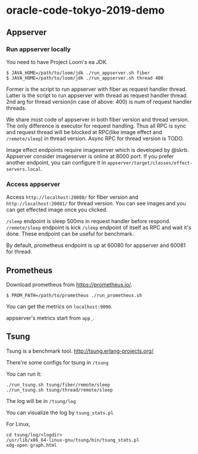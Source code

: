 # oracle-code-tokyo-2019-demo

## Appserver
### Run appserver locally
You need to have Project Loom's ea JDK.

```
$ JAVA_HOME=/path/to/loom/jdk ./run_appserver.sh fiber
$ JAVA_HOME=/path/to/loom/jdk ./run_appserver.sh thread 400
```
Former is the script to run appserver with fiber as request handler thread.
Latter is the script to run appserver with thread as request handler thread.
2nd arg for thread version(in case of above: 400) is num of request handler threads.

We share most code of appserver in both fiber version and thread version.
The only difference is executor for request handling.
Thus all RPC is sync and request thread will be blocked at RPC(like image effect and `/remote/sleep`) in thread version.
Async RPC for thread version is TODO.

Image effect endpoints require imageserver which is developed by @skrb.
Appserver consider imageserver is online at 8000 port.
If you prefer another endpoint, you can configure it in `appserver/target/classes/effect-servers.local`.

### Access appserver
Access `http://localhost:20080/` for fiber version and `http://localhost:20081/` for thread version.
You can see images and you can get effected image once you clicked.

`/sleep` endpoint is sleep 500ms in request handler before respond.
`/remote/sleep` endpoint is kick `/sleep` endpoint of itself as RPC and wait it's done.
These endpoint can be useful for benchmark.

By default, prometheus endpoint is up at 60080 for appserver and 60081 for thread.

## Prometheus
Download prometheus from https://prometheus.io/.

```
$ PROM_PATH=/path/to/prometheus ./run_prometheus.sh
```

You can get the metrics on `localhost:9090`.

appserver's metrics start from `app_`.

## Tsung
Tsung is a benchmark tool.
http://tsung.erlang-projects.org/

There're some configs for tsung in `/tsung`

You can run it:
```
./run_tsung.sh tsung/fiber/remote/sleep
./run_tsung.sh tsung/thread/remote/sleep
```

The log will be in `/tsung/log`

You can visualize the log by `tsung_stats.pl`

For Linux,
```
cd tsung/log/<logdir>
/usr/lib/x86_64-linux-gnu/tsung/bin/tsung_stats.pl
xdg-open graph.html
```
